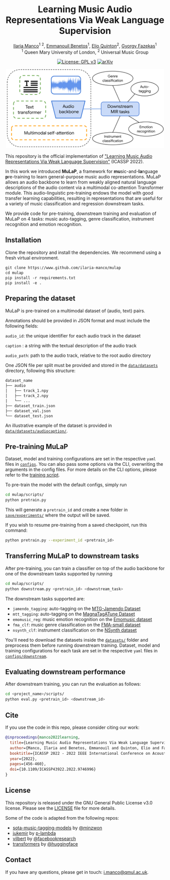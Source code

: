 <div  align="center">

# Learning Music Audio Representations Via Weak Language Supervision
[Ilaria Manco](https://ilariamanco.com/)<sup>1</sup> <sup>2</sup>,
[Emmanouil Benetos](http://www.eecs.qmul.ac.uk/~emmanouilb/)<sup>1</sup>,
[Elio Quinton](https://scholar.google.com/citations?user=IaciybgAAAAJ)<sup>2</sup>,
[Gyorgy Fazekas](http://www.eecs.qmul.ac.uk/~gyorgyf/about.html)<sup>1</sup> <br>
<sup>1</sup>  Queen Mary University of London, <sup>2</sup>  Universal Music Group

[![License: GPL v3](https://img.shields.io/badge/License-GPLv3-blue.svg)](https://www.gnu.org/licenses/gpl-3.0)
[![arXiv](https://img.shields.io/badge/arXiv-2112.04214-<COLOR>.svg)](https://arxiv.org/abs/2112.04214)

<p align="center">
<img src="mulap.png" width="500">
</p align="center">

</div>

This repository is the official implementation of ["Learning Music Audio Representations Via Weak Language Supervision"](https://ieeexplore.ieee.org/document/9746996) (ICASSP 2022).

In this work we introduced **MuLaP**, a framework for **mu**sic-and-**la**nguage **p**re-training to learn general-purpose music audio representations. MuLaP allows an audio backbone to learn from weakly aligned natural language descriptions of the audio content via a multimodal co-attention Transformer module. This audio-linguistic pre-training endows the model with good transfer learning capabilities, resulting in representations that are useful for a variety of music classification and regression downstream tasks. 

We provide code for pre-training, downstream training and evaluation of MuLaP on 4 tasks: music auto-tagging, genre classification, instrument recognition and emotion recognition. 

## Installation

Clone the repository and install the dependencies. We recommend using a fresh virtual environment.
```setup
git clone https://www.github.com/ilaria-manco/mulap 
cd mulap 
pip install -r requirements.txt
pip install -e .
```

## Preparing the dataset
MuLaP is pre-trained on a multimodal dataset of (audio, text) pairs. 

Annotations should be provided in JSON format and must include the following fields:

```audio_id```:     the unique identifier for each audio track in the dataset

```caption``` :     a string with the textual description of the audio track 

```audio_path```:   path to the audio track, relative to the root audio directory

One JSON file per split must be provided and stored in the [`data/datasets`](data/datasets/) directory, following this structure:

```
dataset_name
├── audio            
│   ├── track_1.npy
│   ├── track_2.npy
|   └── ...
├── dataset_train.json    
├── dataset_val.json    
└── dataset_test.json
```

An illustrative example of the dataset is provided in [`data/datasets/audiocaption/`](data/datasets/audiocaption/).

## Pre-training MuLaP
Dataset, model and training configurations are set in the respective `yaml` files in [`configs`](configs). You can also pass some options via the CLI, overwriting the arguments in the config files. For more details on the CLI options, please refer to the [training script](scripts/pretrain.py).

To pre-train the model with the default configs, simply run

```bash
cd mulap/scripts/
python pretrain.py 
```

This will generate a `pretrain_id` and create a new folder in [`save/experiments/`](save/experiments/) where the output will be saved.

If you wish to resume pre-training from a saved checkpoint, run this command:

```bash
python pretrain.py --experiment_id <pretrain_id> 
```

## Transferring MuLaP to downstream tasks
After pre-training, you can train a classifier on top of the audio backbone for one of the downstream tasks supported by running

```bash
cd mulap/scripts/
python downstream.py <pretrain_id> <downstream_task>
```

The downstream tasks supported are:
* `jamendo_tagging`: auto-tagging on the [MTG-Jamendo Dataset](https://github.com/MTG/mtg-jamendo-dataset)
* `mtt_tagging`: auto-tagging on the [MagnaTagATune Dataset](https://mirg.city.ac.uk/codeapps/the-magnatagatune-dataset)
* `emomusic_reg`: music emotion recognition on the [Emomusic dataset](https://cvml.unige.ch/databases/emoMusic/)
* `fma_clf`: music genre classification on the [FMA-small dataset](https://github.com/mdeff/fma)
* `nsynth_clf`: instrument classification on the [NSynth dataset](https://magenta.tensorflow.org/datasets/nsynth)

You'll need to download the datasets inside the [`datasets/`](datasets/) folder and preprocess them before running downstream training. Dataset, model and training configurations for each task are set in the respective `yaml` files in [`configs/downstream`](configs/downstream/). 

## Evaluating downstream performance

After downstream training, you can run the evaluation as follows:

```bash
cd <project_name>/scripts/
python eval.py <pretrain_id> <downstream_id> 
```

## Cite
If you use the code in this repo, please consider citing our work:

```bib
@inproceedings{manco2022learning,
  title={Learning Music Audio Representations Via Weak Language Supervision}, 
  author={Manco, Ilaria and Benetos, Emmanouil and Quinton, Elio and Fazekas, György},
  booktitle={ICASSP 2022 - 2022 IEEE International Conference on Acoustics, Speech and Signal Processing (ICASSP)}, 
  year={2022},
  pages={456-460},
  doi={10.1109/ICASSP43922.2022.9746996}
}
```

## License
This repository is released under the GNU General Public License v3.0 license. Please see the [LICENSE](LICENSE) file for more details.

Some of the code is adapted from the following repos: 
* [sota-music-tagging-models](https://github.com/minzwon/sota-music-tagging-models) by [@minzwon](https://github.com/minzwon)
* [jukemir](https://github.com/p-lambda/jukemir/) by [p-lambda](https://github.com/p-lambda/)
* [vilbert](https://github.com/facebookresearch/vilbert-multi-task/) by [@facebookresearch](https://github.com/facebookresearch)
* [transformers](https://github.com/huggingface/transformers) by [@huggingface](https://github.com/huggingface)

## Contact
If you have any questions, please get in touch: [i.manco@qmul.ac.uk](i.manco@qmul.ac.uk).
